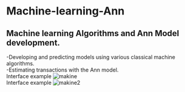 # Machine-learning-Ann
## Machine learning Algorithms and Ann Model development.

-Developing and predicting models using various classical machine algorithms. <br>
-Estimating transactions with the Ann model.
<br>
Interface example
![makine](https://user-images.githubusercontent.com/60323250/110012937-20610c80-7d32-11eb-908a-42d6ab76a030.png)
<br>
Interface example
![makine2](https://user-images.githubusercontent.com/60323250/110013224-71710080-7d32-11eb-98ec-cd6b194521a4.png)



